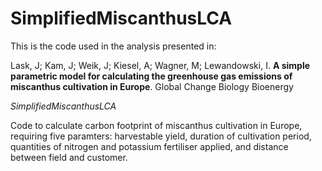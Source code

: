 # SimplifiedMiscanthusLCA

This is the code used in the analysis presented in:

Lask, J; Kam, J; Weik, J; Kiesel, A; Wagner, M; Lewandowski, I. **A simple parametric model for calculating the greenhouse gas emissions of miscanthus cultivation in Europe**. Global Change Biology Bioenergy

*SimplifiedMiscanthusLCA*

Code to calculate carbon footprint of miscanthus cultivation in Europe, requiring five paramters: harvestable yield, duration of cultivation period, quantities of nitrogen and potassium fertiliser applied, and distance between field and customer.
